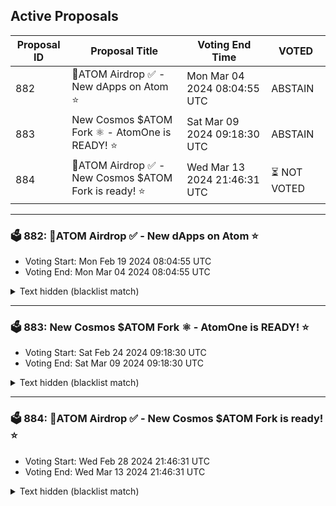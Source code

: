 ## Active Proposals

| Proposal ID | Proposal Title | Voting End Time | VOTED |
|-------------|----------------|-----------------|-------|
| 882 | 💎ATOM Airdrop ✅ - New dApps on Atom ⭐ | Mon Mar 04 2024 08:04:55 UTC | ABSTAIN |
| 883 | New Cosmos $ATOM Fork ⚛️ - AtomOne is READY! ⭐ | Sat Mar 09 2024 09:18:30 UTC | ABSTAIN |
| 884 | 💎ATOM Airdrop ✅ - New Cosmos $ATOM Fork is ready! ⭐ | Wed Mar 13 2024 21:46:31 UTC | ⏳ NOT VOTED |

---

### 🗳 882: 💎ATOM Airdrop ✅ - New dApps on Atom ⭐
- Voting Start: Mon Feb 19 2024 08:04:55 UTC
- Voting End: Mon Mar 04 2024 08:04:55 UTC

<details>
<summary>Text hidden (blacklist match)</summary>
 
</details>

---

### 🗳 883: New Cosmos $ATOM Fork ⚛️ - AtomOne is READY! ⭐
- Voting Start: Sat Feb 24 2024 09:18:30 UTC
- Voting End: Sat Mar 09 2024 09:18:30 UTC

<details>
<summary>Text hidden (blacklist match)</summary>
 
</details>

---

### 🗳 884: 💎ATOM Airdrop ✅ - New Cosmos $ATOM Fork is ready! ⭐
- Voting Start: Wed Feb 28 2024 21:46:31 UTC
- Voting End: Wed Mar 13 2024 21:46:31 UTC

<details>
<summary>Text hidden (blacklist match)</summary>
 
</details>
